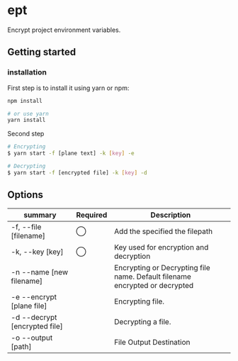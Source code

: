 # ept

Encrypt project environment variables.

## Getting started

### installation

First step is to install it using yarn or npm:

```bash
npm install

# or use yarn
yarn install
``` 

Second step

```bash
# Encrypting
$ yarn start -f [plane text] -k [key] -e

# Decrypting
$ yarn start -f [encrypted file] -k [key] -d

```

## Options

| summary  | Required | Description |
| -------- | -------- | ----------- |
| -f, --file [filename] |   ◯   | Add the specified the filepath    |  
| -k, --key [key] |  ◯   | Key used for encryption and decryption |
| -n --name [new filename] |     | Encrypting or Decrypting file name. Default filename encrypted or decrypted |
| -e --encrypt [plane file] |     | Encrypting file.    |
| -d --decrypt [encrypted file] |     |  Decrypting a file.   |
| -o --output [path] |     | File Output Destination |
